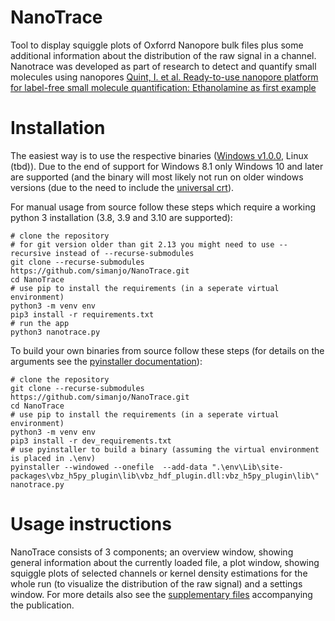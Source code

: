 # NanoTrace

Tool to display squiggle plots of Oxforrd Nanopore bulk files plus some additional information about the distribution of the raw signal in a channel. Nanotrace was developed as part of research to detect and quantify small molecules using nanopores [Quint, I. et al. Ready-to-use nanopore platform for label-free small molecule quantification: Ethanolamine as first example](https://doi.org/10.1016/j.nano.2023.102724)

# Installation

The easiest way is to use the respective binaries ([Windows v1.0.0](https://github.com/simanjo/NanoTrace/releases/download/v1.0.0/nanotrace.exe), Linux  (tbd)).
Due to the end of support for Windows 8.1 only Windows 10 and later are supported (and the binary will most likely not run on older windows versions (due to the need to include the [universal crt](https://devblogs.microsoft.com/cppblog/introducing-the-universal-crt/)).

For manual usage from source follow these steps which require a working python 3 installation (3.8, 3.9 and 3.10 are supported):
```
# clone the repository
# for git version older than git 2.13 you might need to use --recursive instead of --recurse-submodules
git clone --recurse-submodules https://github.com/simanjo/NanoTrace.git
cd NanoTrace
# use pip to install the requirements (in a seperate virtual environment)
python3 -m venv env
pip3 install -r requirements.txt
# run the app
python3 nanotrace.py
```
To build your own binaries from source follow these steps (for details on the arguments see the [pyinstaller documentation](https://pyinstaller.org/en/stable/usage.html#options)):
```
# clone the repository
git clone --recurse-submodules https://github.com/simanjo/NanoTrace.git
cd NanoTrace
# use pip to install the requirements (in a seperate virtual environment)
python3 -m venv env
pip3 install -r dev_requirements.txt
# use pyinstaller to build a binary (assuming the virtual environment is placed in .\env)
pyinstaller --windowed --onefile  --add-data ".\env\Lib\site-packages\vbz_h5py_plugin\lib\vbz_hdf_plugin.dll:vbz_h5py_plugin\lib\" nanotrace.py
```

# Usage instructions

NanoTrace consists of 3 components; an overview window, showing general information about the currently loaded file, a plot window, showing squiggle plots of selected channels or kernel density estimations for the whole run (to visualize the distribution of the raw signal) and a settings window. For more details also see the [supplementary files](https://ars.els-cdn.com/content/image/1-s2.0-S1549963423000758-mmc1.docx) accompanying the publication.
